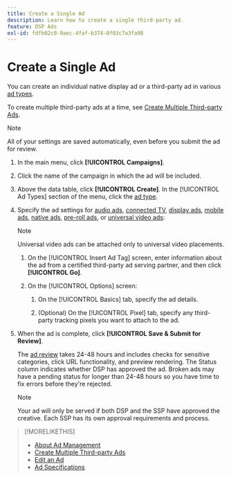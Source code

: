 ```yaml
---
title: Create a Single Ad
description: Learn how to create a single third-party ad.
feature: DSP Ads
exl-id: fdfb02c0-9aec-4faf-b374-0f03c7a3fa98
---
```

# Create a Single Ad

You can create an individual native display ad or a third-party ad in various [ad types](ad-about.md#ad-types).

To create multiple third-party ads at a time, see [Create Multiple Third-party Ads](ad-create-multiple.md).

>[!NOTE]
>
>All of your settings are saved automatically, even before you submit the ad for review.

1. In the main menu, click **[!UICONTROL Campaigns]**.

1. Click the name of the campaign in which the ad will be included.

1. Above the data table, click **[!UICONTROL Create]**. In the [!UICONTROL Ad Types] section of the menu, click the [ad type](ad-about.md#ad-types).

1. Specify the ad settings for [audio ads](ad-settings-audio.md), [connected TV](ad-settings-connected-tv.md), [display ads](ad-settings-display.md), [mobile ads](ad-settings-mobile.md), [native ads](ad-settings-native.md), [pre-roll ads](ad-settings-pre-roll.md), or [universal video ads](ad-settings-universal-video.md):

   >[!NOTE]
   >
   >Universal video ads can be attached only to universal video placements.

   1. On the [!UICONTROL Insert Ad Tag] screen, enter information about the ad from a certified third-party ad serving partner, and then click **[!UICONTROL Go]**.

   1. On the [!UICONTROL Options] screen:

       1. On the [!UICONTROL Basics] tab, specify the ad details.

       1. (Optional) On the [!UICONTROL Pixel] tab, specify any third-party tracking pixels you want to attach to the ad.

1. When the ad is complete, click **[!UICONTROL Save & Submit for Review]**.

   The [ad review](ad-about.md) takes 24-48 hours and includes checks for sensitive categories, click URL functionality, and preview rendering. The Status column indicates whether DSP has approved the ad. Broken ads may have a pending status for longer than 24-48 hours so you have time to fix errors before they're rejected.

   >[!NOTE]
   >
   >Your ad will only be served if both DSP and the SSP have approved the creative. Each SSP has its own approval requirements and process. 

>[!MORELIKETHIS]
>
>* [About Ad Management](ad-about.md)
>* [Create Multiple Third-party Ads](ad-create-multiple.md)
>* [Edit an Ad](ad-edit.md)
>* [Ad Specifications](ad-specs.md)
